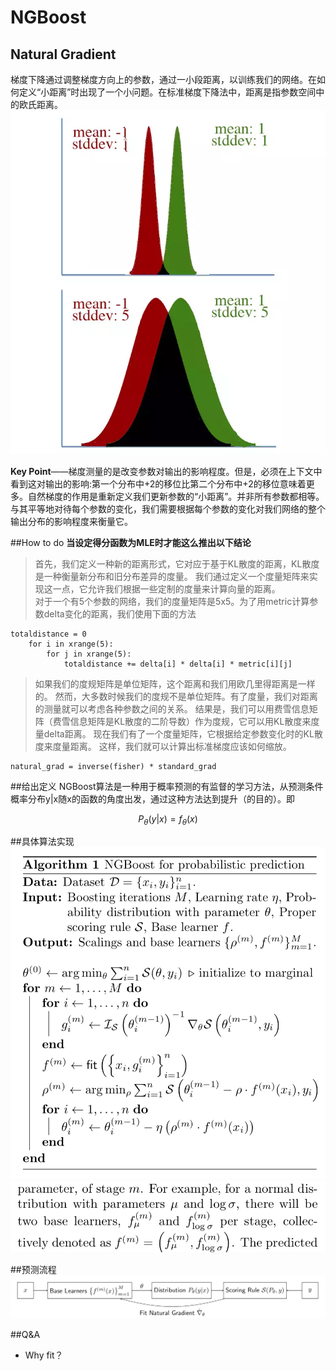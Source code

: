 # NGBoost
<script type="text/javascript" src="http://cdn.mathjax.org/mathjax/latest/MathJax.js?config=default"></script>

## Natural Gradient

梯度下降通过调整梯度方向上的参数，通过一小段距离，以训练我们的网络。在如何定义“小距离”时出现了一个小问题。在标准梯度下降法中，距离是指参数空间中的欧氏距离。
![两对高斯分布](https://github.com/delovels/de-wiki/raw/master/resource/picture/%E4%B8%A4%E5%AF%B9%E9%AB%98%E6%96%AF%E5%88%86%E5%B8%83.png)

**Key Point**——梯度测量的是改变参数对输出的影响程度。但是，必须在上下文中看到这对输出的影响:第一个分布中+2的移位比第二个分布中+2的移位意味着更多。自然梯度的作用是重新定义我们更新参数的“小距离”。并非所有参数都相等。与其平等地对待每个参数的变化，我们需要根据每个参数的变化对我们网络的整个输出分布的影响程度来衡量它。

##How to do
**当设定得分函数为MLE时才能这么推出以下结论**
>首先，我们定义一种新的距离形式，它对应于基于KL散度的距离，KL散度是一种衡量新分布和旧分布差异的度量。
我们通过定义一个度量矩阵来实现这一点，它允许我们根据一些定制的度量来计算向量的距离。    
对于一个有5个参数的网络，我们的度量矩阵是5x5。为了用metric计算参数delta变化的距离，我们使用下面的方法
```
totaldistance = 0  
    for i in xrange(5):  
        for j in xrange(5):
            totaldistance += delta[i] * delta[i] * metric[i][j]
```
>如果我们的度规矩阵是单位矩阵，这个距离和我们用欧几里得距离是一样的。
然而，大多数时候我们的度规不是单位矩阵。有了度量，我们对距离的测量就可以考虑各种参数之间的关系。
结果是，我们可以用费雪信息矩阵（费雪信息矩阵是KL散度的二阶导数）作为度规，它可以用KL散度来度量delta距离。
现在我们有了一个度量矩阵，它根据给定参数变化时的KL散度来度量距离。
这样，我们就可以计算出标准梯度应该如何缩放。
```
natural_grad = inverse(fisher) * standard_grad  
```

##给出定义
NGBoost算法是一种用于概率预测的有监督的学习方法，从预测条件概率分布y|x随x的函数的角度出发，通过这种方法达到提升（的目的）。即

$$ P_{\theta }\left (y|x \right ) = f_{\theta }\left ( x\right ) $$

##具体算法实现
![算法实现1](https://github.com/delovels/de-wiki/raw/master/resource/picture/%E7%AE%97%E6%B3%95%E5%AE%9E%E7%8E%B01.png)
![算法实现2](https://github.com/delovels/de-wiki/raw/master/resource/picture/%E7%AE%97%E6%B3%95%E5%AE%9E%E7%8E%B02.png)

##预测流程
![预测流程](https://github.com/delovels/de-wiki/raw/master/resource/picture/%E9%A2%84%E6%B5%8B%E6%B5%81%E7%A8%8B.png)

##Q&A
* Why fit？
